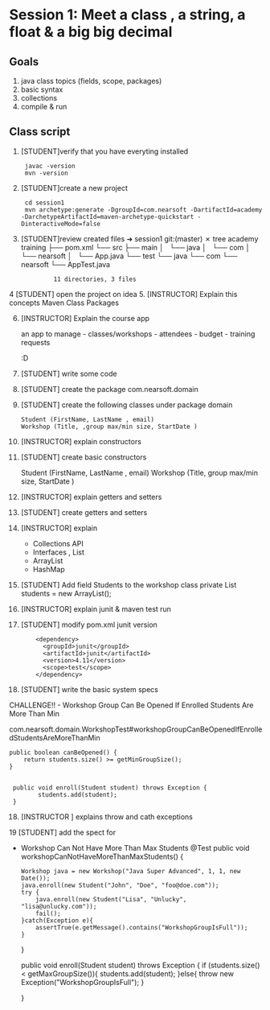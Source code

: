 # Session 1:  Meet a class , a string, a float &  a big big decimal

## Goals

1. java class topics (fields, scope, packages) 
2. basic syntax
3. collections
4. compile & run

## Class script

1. [STUDENT]verify that you have everyting installed 

        javac -version
        mvn -version  
2. [STUDENT]create a new project  
      
        cd session1
        mvn archetype:generate -DgroupId=com.nearsoft -DartifactId=academy -DarchetypeArtifactId=maven-archetype-quickstart -DinteractiveMode=false

3. [STUDENT]review created files 
				➜  session1 git:(master) ✗ tree academy
				training
				├── pom.xml
				└── src
				    ├── main
				    │   └── java
				    │       └── com
				    │           └── nearsoft
				    │                   └── App.java
				    └── test
				        └── java
				            └── com
				                └── nearsoft
				                        └── AppTest.java

				11 directories, 3 files
4 [STUDENT] open the project on idea
5. [INSTRUCTOR] Explain this concepts
     Maven
     Class
     Packages

6. [INSTRUCTOR] Explain the course app

     an app to manage
         - classes/workshops
         - attendees
         - budget
         - training requests

     :D


7. [STUDENT] write some code

8. [STUDENT] create the package com.nearsoft.domain

9. [STUDENT] create the following classes under package domain
       
       Student (FirstName, LastName , email)
       Workshop (Title, ,group max/min size, StartDate )
     

10. [INSTRUCTOR] explain constructors

11. [STUDENT] create basic constructors 
       
       Student (FirstName, LastName , email)
       Workshop (Title,  group max/min size, StartDate )


12. [INSTRUCTOR] explain getters and setters

13. [STUDENT] create getters and setters


14. [INSTRUCTOR] explain
       - Collections API
       - Interfaces , List
       - ArrayList
       - HashMap
15. [STUDENT] Add  field Students  to the workshop class
       private List<Student> students = new ArrayList<Student>();

16. [INSTRUCTOR] explain junit & maven test run

17. [STUDENT] modify pom.xml junit version 

		    <dependency>
		      <groupId>junit</groupId>
		      <artifactId>junit</artifactId>
		      <version>4.11</version>
		      <scope>test</scope>
		    </dependency>

17. [STUDENT] write the basic system specs

   CHALLENGE!! 
     - Workshop Group Can Be Opened If Enrolled Students Are More Than Min

com.nearsoft.domain.WorkshopTest#workshopGroupCanBeOpenedIfEnrolledStudentsAreMoreThanMin


    public boolean canBeOpened() {
        return students.size() >= getMinGroupSize();
    }


     public void enroll(Student student) throws Exception {
            students.add(student);
     }



18. [INSTRUCTOR ] explains throw and cath exceptions

   

19 [STUDENT] add the spect for 

  - Workshop Can Not Have More Than Max Students
    @Test
    public void workshopCanNotHaveMoreThanMaxStudents() {

        Workshop java = new Workshop("Java Super Advanced", 1, 1, new Date());
        java.enroll(new Student("John", "Doe", "foo@doe.com"));
        try {
            java.enroll(new Student("Lisa", "Unlucky", "lisa@unlucky.com"));
            fail();
        }catch(Exception e){
            assertTrue(e.getMessage().contains("WorkshopGroupIsFull"));
        }


    } 


    public void enroll(Student student) throws Exception {
        if (students.size() < getMaxGroupSize()){
            students.add(student);
        }else{
            throw new Exception("WorkshopGroupIsFull");
        }

    }

 
